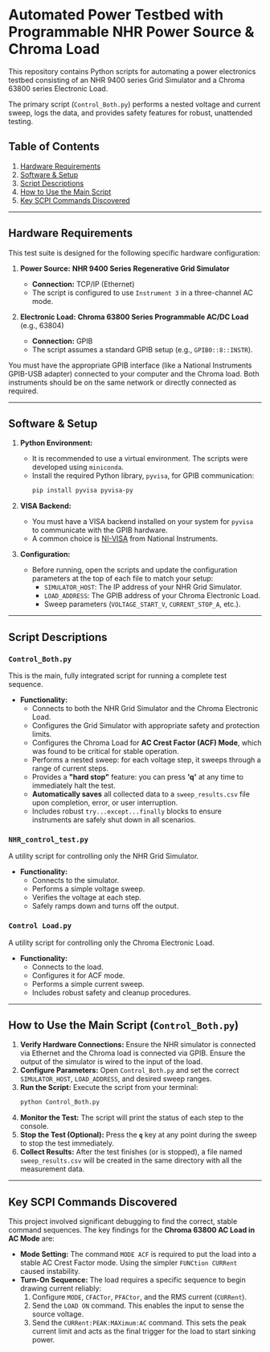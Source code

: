 # Automated Power Testbed with Programmable NHR Power Source & Chroma Load

This repository contains Python scripts for automating a power electronics testbed consisting of an NHR 9400 series Grid Simulator and a Chroma 63800 series Electronic Load.

The primary script (`Control_Both.py`) performs a nested voltage and current sweep, logs the data, and provides safety features for robust, unattended testing.

## Table of Contents
1.  [Hardware Requirements](#hardware-requirements)
2.  [Software & Setup](#software--setup)
3.  [Script Descriptions](#script-descriptions)
4.  [How to Use the Main Script](#how-to-use-the-main-script)
5.  [Key SCPI Commands Discovered](#key-scpi-commands-discovered)

---

## Hardware Requirements

This test suite is designed for the following specific hardware configuration:

1.  **Power Source:** **NHR 9400 Series Regenerative Grid Simulator**
    * **Connection:** TCP/IP (Ethernet)
    * The script is configured to use `Instrument 3` in a three-channel AC mode.

2.  **Electronic Load:** **Chroma 63800 Series Programmable AC/DC Load** (e.g., 63804)
    * **Connection:** GPIB
    * The script assumes a standard GPIB setup (e.g., `GPIB0::8::INSTR`).

You must have the appropriate GPIB interface (like a National Instruments GPIB-USB adapter) connected to your computer and the Chroma load. Both instruments should be on the same network or directly connected as required.

---

## Software & Setup

1.  **Python Environment:**
    * It is recommended to use a virtual environment. The scripts were developed using `miniconda`.
    * Install the required Python library, `pyvisa`, for GPIB communication:
        ```bash
        pip install pyvisa pyvisa-py
        ```

2.  **VISA Backend:**
    * You must have a VISA backend installed on your system for `pyvisa` to communicate with the GPIB hardware.
    * A common choice is [NI-VISA](https://www.ni.com/en-us/support/downloads/drivers/download.ni-visa.html) from National Instruments.

3.  **Configuration:**
    * Before running, open the scripts and update the configuration parameters at the top of each file to match your setup:
        * `SIMULATOR_HOST`: The IP address of your NHR Grid Simulator.
        * `LOAD_ADDRESS`: The GPIB address of your Chroma Electronic Load.
        * Sweep parameters (`VOLTAGE_START_V`, `CURRENT_STOP_A`, etc.).

---

## Script Descriptions

### `Control_Both.py`
This is the main, fully integrated script for running a complete test sequence.
* **Functionality:**
    * Connects to both the NHR Grid Simulator and the Chroma Electronic Load.
    * Configures the Grid Simulator with appropriate safety and protection limits.
    * Configures the Chroma Load for **AC Crest Factor (ACF) Mode**, which was found to be critical for stable operation.
    * Performs a nested sweep: for each voltage step, it sweeps through a range of current steps.
    * Provides a **"hard stop"** feature: you can press **'q'** at any time to immediately halt the test.
    * **Automatically saves** all collected data to a `sweep_results.csv` file upon completion, error, or user interruption.
    * Includes robust `try...except...finally` blocks to ensure instruments are safely shut down in all scenarios.

### `NHR_control_test.py`
A utility script for controlling only the NHR Grid Simulator.
* **Functionality:**
    * Connects to the simulator.
    * Performs a simple voltage sweep.
    * Verifies the voltage at each step.
    * Safely ramps down and turns off the output.

### `Control Load.py`
A utility script for controlling only the Chroma Electronic Load.
* **Functionality:**
    * Connects to the load.
    * Configures it for ACF mode.
    * Performs a simple current sweep.
    * Includes robust safety and cleanup procedures.

---

## How to Use the Main Script (`Control_Both.py`)

1.  **Verify Hardware Connections:** Ensure the NHR simulator is connected via Ethernet and the Chroma load is connected via GPIB. Ensure the output of the simulator is wired to the input of the load.
2.  **Configure Parameters:** Open `Control_Both.py` and set the correct `SIMULATOR_HOST`, `LOAD_ADDRESS`, and desired sweep ranges.
3.  **Run the Script:** Execute the script from your terminal:
    ```bash
    python Control_Both.py
    ```
4.  **Monitor the Test:** The script will print the status of each step to the console.
5.  **Stop the Test (Optional):** Press the **`q`** key at any point during the sweep to stop the test immediately.
6.  **Collect Results:** After the test finishes (or is stopped), a file named `sweep_results.csv` will be created in the same directory with all the measurement data.

---

## Key SCPI Commands Discovered

This project involved significant debugging to find the correct, stable command sequences. The key findings for the **Chroma 63800 AC Load in AC Mode** are:

* **Mode Setting:** The command `MODE ACF` is required to put the load into a stable AC Crest Factor mode. Using the simpler `FUNCtion CURRent` caused instability.
* **Turn-On Sequence:** The load requires a specific sequence to begin drawing current reliably:
    1.  Configure `MODE`, `CFACTor`, `PFACtor`, and the RMS current (`CURRent`).
    2.  Send the `LOAD ON` command. This enables the input to sense the source voltage.
    3.  Send the `CURRent:PEAK:MAXimum:AC` command. This sets the peak current limit and acts as the final trigger for the load to start sinking power.
